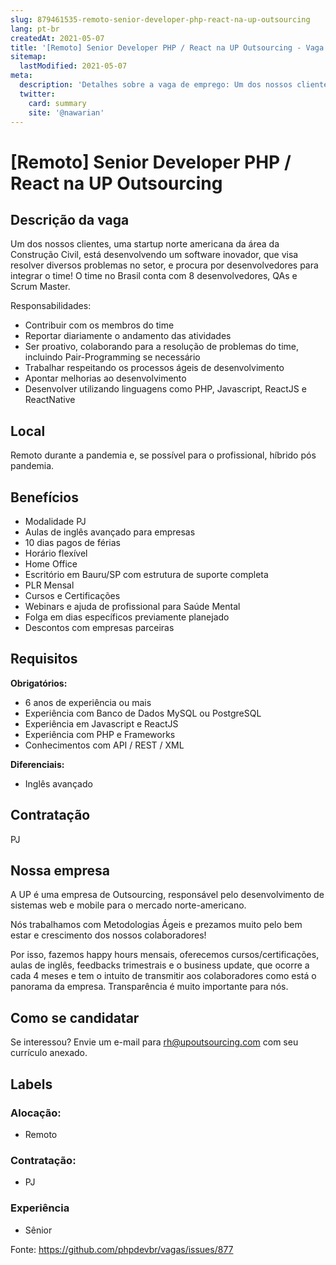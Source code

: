 ```yaml
---
slug: 879461535-remoto-senior-developer-php-react-na-up-outsourcing
lang: pt-br
createdAt: 2021-05-07
title: '[Remoto] Senior Developer PHP / React na UP Outsourcing - Vaga de Emprego'
sitemap:
  lastModified: 2021-05-07
meta:
  description: 'Detalhes sobre a vaga de emprego: Um dos nossos clientes, uma startup norte americana da área da Construção Civil, está desenvolvendo um software inovador, que visa resolver diversos problemas no setor, e procura por desenvolvedores para integrar o time! O time no Brasil conta com 8 desenvolvedores, QAs e Scrum Master. Responsabilidades: - Contribuir com os membros do time - Reportar diariamente o andamento das atividades - Ser proativo, colaborando para a resolução de problemas do time, incluindo Pair-Programming se necessário - Trabalhar respeitando os processos ágeis de desenvolvimento - Apontar melhorias ao desenvolvimento - Desenvolver utilizando linguagens como PHP, Javascript, ReactJS e ReactNative'
  twitter:
    card: summary
    site: '@nawarian'
---
```


# [Remoto] Senior Developer PHP / React na UP Outsourcing

<!--
==================================================
POR FAVOR, SÓ POSTE SE A VAGA FOR PARA DESENVOLVEDOR(A) PHP!

Não faça distinção de gênero no titulo da vaga.

Use: "PHP Developer" ao invés de "Desenvolvedor PHP" \o/

Exemplo: `[São Paulo/SP] PHP Developer na Nome da Empresa`

Evite fugir do padrão, isso só dá trabalho aos administradores,
pois os títulos são padronizados.
==================================================
-->

## Descrição da vaga

Um dos nossos clientes, uma startup norte americana da área da Construção Civil, está desenvolvendo um software inovador, que visa resolver diversos problemas no setor, e procura por desenvolvedores para integrar o time! O time no Brasil conta com 8 desenvolvedores, QAs e Scrum Master.

Responsabilidades:

- Contribuir com os membros do time
- Reportar diariamente o andamento das atividades
- Ser proativo, colaborando para a resolução de problemas do time, incluindo Pair-Programming se necessário
- Trabalhar respeitando os processos ágeis de desenvolvimento
- Apontar melhorias ao desenvolvimento
- Desenvolver utilizando linguagens como PHP, Javascript, ReactJS e ReactNative

## Local

Remoto durante a pandemia e, se possível para o profissional, híbrido pós pandemia.

## Benefícios

- Modalidade PJ
- Aulas de inglês avançado para empresas
- 10 dias pagos de férias
- Horário flexível
- Home Office
- Escritório em Bauru/SP com estrutura de suporte completa
- PLR Mensal
- Cursos e Certificações
- Webinars e ajuda de profissional para Saúde Mental
- Folga em dias específicos previamente planejado
- Descontos com empresas parceiras

## Requisitos

**Obrigatórios:**
- 6 anos de experiência ou mais
- Experiência com Banco de Dados MySQL ou PostgreSQL
- Experiência em Javascript e ReactJS
- Experiência com PHP e Frameworks
- Conhecimentos com API / REST / XML

**Diferenciais:**
- Inglês avançado

## Contratação

PJ 

## Nossa empresa

A UP é uma empresa de Outsourcing, responsável pelo desenvolvimento de sistemas web e mobile para o mercado norte-americano.

Nós trabalhamos com Metodologias Ágeis e prezamos muito pelo bem estar e crescimento dos nossos colaboradores!

Por isso, fazemos happy hours mensais, oferecemos cursos/certificações, aulas de inglês, feedbacks trimestrais e o business update, que ocorre a cada 4 meses e tem o intuito de transmitir aos colaboradores como está o panorama da empresa. Transparência é muito importante para nós.

## Como se candidatar

Se interessou? Envie um e-mail para rh@upoutsourcing.com com seu currículo anexado.

## Labels

<!-- Escolha abaixo, apague as que não fizerem sentido: -->
### Alocação:
- Remoto 

### Contratação:
- PJ


### Experiência
- Sênior


Fonte: https://github.com/phpdevbr/vagas/issues/877